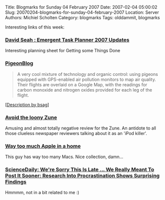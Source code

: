 Title: Blogmarks for Sunday 04 February 2007
Date: 2007-02-04 05:00:02
Slug: 20070204-blogmarks-for-sunday-04-february-2007
Location: Server
Authors: Michiel Scholten
Category: blogmarks
Tags: olddammit, blogmarks

<p>Interesting links of this week:</p>
<h3><a href="http://davidseah.com/archives/2007/01/02/emergent-task-planner-2007-updates/">David Seah : Emergent Task Planner 2007 Updates</a></h3>
<p>Interesting planning sheet for Getting some Things Done</p>
<h3><a href="http://www.pigeonblog.mapyourcity.net/">PigeonBlog</a></h3>
<blockquote><p>A very cool mixture of technology and organic control: using pigeons equipped with GPS-enabled air pollution monitors to map air quality. Their flights are overlaid on a Google Map, with the readings for carbon monoxide and nitrogen oxides provided for each leg of the flight.</p></blockquote>

<p>[<a href="http://www.rousette.org.uk/">Description by bsag</a>]</p>
<h3><a href="http://www.suntimes.com/technology/ihnatko/147048,CST-FIN-Andy23.article">Avoid the loony Zune</a></h3>
<p>Amusing and almost totally negative review for the Zune. An antidote to all those clueless newspaper reviewers talking about it as an 'iPod killer'.</p>
<h3><a href="http://www.flickr.com/photos/soyburger">Way too much Apple in a home</a></h3>
<p>This guy has way too many Macs. Nice collection, damn...</p>
<h3><a href="http://www.sciencedaily.com/releases/2007/01/070110090851.htm">ScienceDaily: We're Sorry This Is Late ... We Really Meant To Post It Sooner: Research Into Procrastination Shows Surprising Findings</a></h3>
<p>Hmmmm, not in a bit related to me :)</p>
